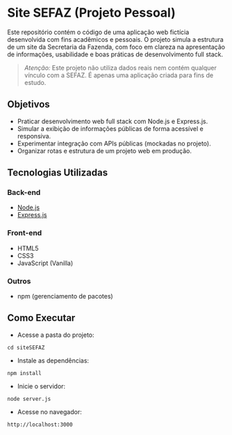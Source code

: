 # Site SEFAZ (Projeto Pessoal)

Este repositório contém o código de uma aplicação web fictícia desenvolvida com fins acadêmicos e pessoais. O projeto simula a estrutura de um site da Secretaria da Fazenda, com foco em clareza na apresentação de informações, usabilidade e boas práticas de desenvolvimento full stack.

> *Atenção:* Este projeto não utiliza dados reais nem contém qualquer vínculo com a SEFAZ. É apenas uma aplicação criada para fins de estudo.

## Objetivos

- Praticar desenvolvimento web full stack com Node.js e Express.js.
- Simular a exibição de informações públicas de forma acessível e responsiva.
- Experimentar integração com APIs públicas (mockadas no projeto).
- Organizar rotas e estrutura de um projeto web em produção.

## Tecnologias Utilizadas

### Back-end
- [Node.js](https://nodejs.org/)
- [Express.js](https://expressjs.com/)

### Front-end
- HTML5
- CSS3
- JavaScript (Vanilla)

### Outros
- npm (gerenciamento de pacotes)

## Como Executar

- Acesse a pasta do projeto:

`cd siteSEFAZ`

- Instale as dependências:

`npm install`

- Inicie o servidor:

`node server.js`

- Acesse no navegador:

`http://localhost:3000`
